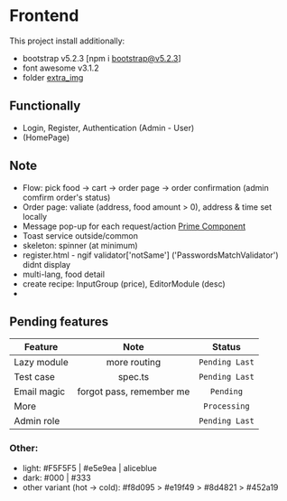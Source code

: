 # Frontend

This project install additionally:

- bootstrap v5.2.3 [npm i bootstrap@v5.2.3]
- font awesome v3.1.2
- folder [extra_img](src/assets/Extra_img/)

## Functionally

- Login, Register, Authentication (Admin - User)
- (HomePage)

## Note

- Flow: pick food -> cart -> order page -> order confirmation (admin comfirm order's status)
- Order page: valiate (address, food amount > 0), address & time set locally
- Message pop-up for each request/action [Prime Component](https://primeng.org/toast)
- Toast service outside/common
- skeleton: spinner (at minimum)
- register.html - ngif validator['notSame'] ('PasswordsMatchValidator') didnt display
- multi-lang, food detail
- create recipe: InputGroup (price), EditorModule (desc)
-

## Pending features

| Feature     |           Note           |     Status     |
| ----------- | :----------------------: | :------------: |
| Lazy module |       more routing       | `Pending Last` |
| Test case   |         spec.ts          | `Pending Last` |
| Email magic | forgot pass, remember me |   `Pending`    |
| More        |                          |  `Processing`  |
| Admin role  |                          | `Pending Last` |

### Other:

- light: #F5F5F5 | #e5e9ea | aliceblue
- dark: #000 | #333
- other variant (hot -> cold): #f8d095 > #e19f49 > #8d4821 > #452a19
